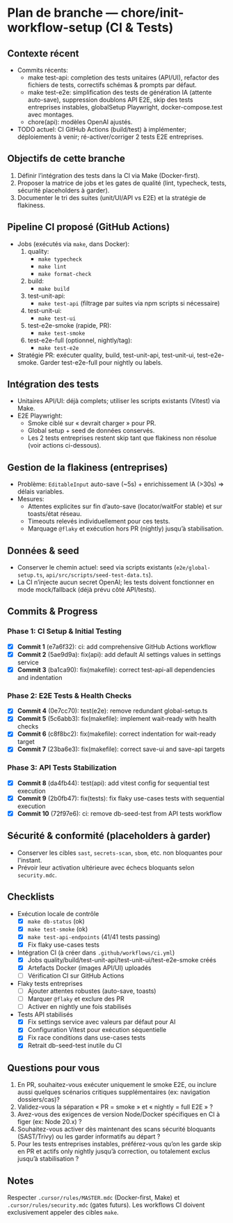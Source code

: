 # Plan de branche — chore/init-workflow-setup (CI & Tests)

## Contexte récent
- Commits récents:
  - make test-api: completion des tests unitaires (API/UI), refactor des fichiers de tests, correctifs schémas & prompts par défaut.
  - make test-e2e: simplification des tests de génération IA (attente auto-save), suppression doublons API E2E, skip des tests entreprises instables, globalSetup Playwright, docker-compose.test avec montages.
  - chore(api): modèles OpenAI ajustés.
- TODO actuel: CI GitHub Actions (build/test) à implémenter; déploiements à venir; ré-activer/corriger 2 tests E2E entreprises.

## Objectifs de cette branche
1. Définir l’intégration des tests dans la CI via Make (Docker-first).
2. Proposer la matrice de jobs et les gates de qualité (lint, typecheck, tests, sécurité placeholders à garder).
3. Documenter le tri des suites (unit/UI/API vs E2E) et la stratégie de flakiness.

## Pipeline CI proposé (GitHub Actions)
- Jobs (exécutés via `make`, dans Docker):
  1) quality:
     - `make typecheck`
     - `make lint`
     - `make format-check`
  2) build:
     - `make build`
  3) test-unit-api:
     - `make test-api` (filtrage par suites via npm scripts si nécessaire)
  4) test-unit-ui:
     - `make test-ui`
  5) test-e2e-smoke (rapide, PR):
     - `make test-smoke`
  6) test-e2e-full (optionnel, nightly/tag):
     - `make test-e2e`
- Stratégie PR: exécuter quality, build, test-unit-api, test-unit-ui, test-e2e-smoke. Garder test-e2e-full pour nightly ou labels.

## Intégration des tests
- Unitaires API/UI: déjà complets; utiliser les scripts existants (Vitest) via Make.
- E2E Playwright:
  - Smoke ciblé sur « devrait charger » pour PR.
  - Global setup + seed de données conservés.
  - Les 2 tests entreprises restent skip tant que flakiness non résolue (voir actions ci-dessous).

## Gestion de la flakiness (entreprises)
- Problème: `EditableInput` auto-save (~5s) + enrichissement IA (>30s) ⇒ délais variables.
- Mesures:
  - Attentes explicites sur fin d’auto-save (locator/waitFor stable) et sur toasts/état réseau.
  - Timeouts relevés individuellement pour ces tests.
  - Marquage `@flaky` et exécution hors PR (nightly) jusqu’à stabilisation.

## Données & seed
- Conserver le chemin actuel: seed via scripts existants (`e2e/global-setup.ts`, `api/src/scripts/seed-test-data.ts`).
- La CI n’injecte aucun secret OpenAI; les tests doivent fonctionner en mode mock/fallback (déjà prévu côté API/tests).

## Commits & Progress

### Phase 1: CI Setup & Initial Testing
- [x] **Commit 1** (e7a6f32): ci: add comprehensive GitHub Actions workflow
- [x] **Commit 2** (5ae9d9a): fix(api): add default AI settings values in settings service
- [x] **Commit 3** (ba1ca90): fix(makefile): correct test-api-all dependencies and indentation

### Phase 2: E2E Tests & Health Checks
- [x] **Commit 4** (0e7cc70): test(e2e): remove redundant global-setup.ts
- [x] **Commit 5** (5c6abb3): fix(makefile): implement wait-ready with health checks
- [x] **Commit 6** (c8f8bc2): fix(makefile): correct indentation for wait-ready target
- [x] **Commit 7** (23ba6e3): fix(makefile): correct save-ui and save-api targets

### Phase 3: API Tests Stabilization
- [x] **Commit 8** (da4fb44): test(api): add vitest config for sequential test execution
- [x] **Commit 9** (2b0fb47): fix(tests): fix flaky use-cases tests with sequential execution
- [x] **Commit 10** (72f97e6): ci: remove db-seed-test from API tests workflow

## Sécurité & conformité (placeholders à garder)
- Conserver les cibles `sast`, `secrets-scan`, `sbom`, etc. non bloquantes pour l'instant.
- Prévoir leur activation ultérieure avec échecs bloquants selon `security.mdc`.

## Checklists
- Exécution locale de contrôle
  - [x] `make db-status` (ok)
  - [x] `make test-smoke` (ok)
  - [x] `make test-api-endpoints` (41/41 tests passing)
  - [x] Fix flaky use-cases tests
- Intégration CI (à créer dans `.github/workflows/ci.yml`)
  - [x] Jobs quality/build/test-unit-api/test-unit-ui/test-e2e-smoke créés
  - [x] Artefacts Docker (images API/UI) uploadés
  - [ ] Vérification CI sur GitHub Actions
- Flaky tests entreprises
  - [ ] Ajouter attentes robustes (auto-save, toasts)
  - [ ] Marquer `@flaky` et exclure des PR
  - [ ] Activer en nightly une fois stabilisés
- Tests API stabilisés
  - [x] Fix settings service avec valeurs par défaut pour AI
  - [x] Configuration Vitest pour exécution séquentielle
  - [x] Fix race conditions dans use-cases tests
  - [x] Retrait db-seed-test inutile du CI

## Questions pour vous
1) En PR, souhaitez-vous exécuter uniquement le smoke E2E, ou inclure aussi quelques scénarios critiques supplémentaires (ex: navigation dossiers/cas)?
2) Validez-vous la séparation « PR = smoke » et « nightly = full E2E » ?
3) Avez-vous des exigences de version Node/Docker spécifiques en CI à figer (ex: Node 20.x) ?
4) Souhaitez-vous activer dès maintenant des scans sécurité bloquants (SAST/Trivy) ou les garder informatifs au départ ?
5) Pour les tests entreprises instables, préférez-vous qu’on les garde skip en PR et actifs only nightly jusqu’à correction, ou totalement exclus jusqu’à stabilisation ?

## Notes
Respecter `.cursor/rules/MASTER.mdc` (Docker-first, Make) et `.cursor/rules/security.mdc` (gates futurs). Les workflows CI doivent exclusivement appeler des cibles `make`.

